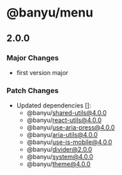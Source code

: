 # @banyu/menu

## 2.0.0

### Major Changes

- first version major

### Patch Changes

- Updated dependencies []:
  - @banyu/shared-utils@4.0.0
  - @banyu/react-utils@4.0.0
  - @banyu/use-aria-press@4.0.0
  - @banyu/aria-utils@4.0.0
  - @banyu/use-is-mobile@4.0.0
  - @banyu/divider@2.0.0
  - @banyu/system@4.0.0
  - @banyu/theme@4.0.0
